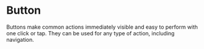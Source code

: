 # Button

Buttons make common actions immediately visible and easy to perform with one click or tap. They can be used for any type of action, including navigation.

